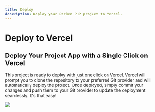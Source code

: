 ```yaml
---
title: Deploy
description: Deploy your Darken PHP project to Vercel.
---
```


# Deploy to Vercel

## Deploy Your Project App with a Single Click on Vercel

This project is ready to deploy with just one click on Vercel. Vercel will prompt you to clone the repository to your preferred Git provider and will automatically deploy the project. Once deployed, simply commit your changes and push them to your Git provider to update the deployment seamlessly. It's that easy!

<a href="https://vercel.com/new/clone?repository-url=https://github.com/darkenphp/app"><img src="https://vercel.com/button"></a>